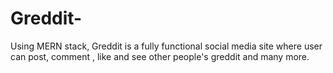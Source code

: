 # Greddit-
Using MERN stack, Greddit is a fully functional social media site where user can post, comment , like and see other people's greddit and many more.
